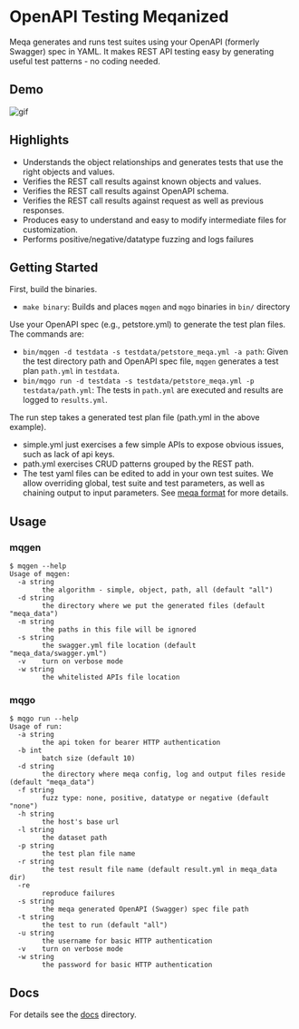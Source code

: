 # OpenAPI Testing Meqanized

Meqa generates and runs test suites using your OpenAPI (formerly Swagger) spec in YAML. It makes REST API testing easy by generating useful test patterns - no coding needed.

## Demo

![gif](https://i.imgur.com/prWsMEi.gif)

## Highlights

* Understands the object relationships and generates tests that use the right objects and values.
* Verifies the REST call results against known objects and values.
* Verifies the REST call results against OpenAPI schema.
* Verifies the REST call results against request as well as previous responses.
* Produces easy to understand and easy to modify intermediate files for customization.
* Performs positive/negative/datatype fuzzing and logs failures

## Getting Started

First, build the binaries.

* `make binary`: Builds and places `mqgen` and `mqgo` binaries in `bin/` directory

Use your OpenAPI spec (e.g., petstore.yml) to generate the test plan files.
The commands are:

* `bin/mqgen -d testdata -s testdata/petstore_meqa.yml -a path`: Given the test directory path and OpenAPI spec file, `mqgen` generates a test plan `path.yml` in `testdata`.
* `bin/mqgo run -d testdata -s testdata/petstore_meqa.yml -p testdata/path.yml`: The tests in `path.yml` are executed and results are logged to `results.yml`.

The run step takes a generated test plan file (path.yml in the above example).

* simple.yml just exercises a few simple APIs to expose obvious issues, such as lack of api keys.
* path.yml exercises CRUD patterns grouped by the REST path.
* The test yaml files can be edited to add in your own test suites. We allow overriding global, test suite and test parameters, as well as chaining output to input parameters. See [meqa format](docs/format.md) for more details.

## Usage

### mqgen

```
$ mqgen --help
Usage of mqgen:
  -a string
    	the algorithm - simple, object, path, all (default "all")
  -d string
    	the directory where we put the generated files (default "meqa_data")
  -m string
    	the paths in this file will be ignored
  -s string
    	the swagger.yml file location (default "meqa_data/swagger.yml")
  -v	turn on verbose mode
  -w string
    	the whitelisted APIs file location
```

### mqgo 
```
$ mqgo run --help
Usage of run:
  -a string
    	the api token for bearer HTTP authentication
  -b int
    	batch size (default 10)
  -d string
    	the directory where meqa config, log and output files reside (default "meqa_data")
  -f string
    	fuzz type: none, positive, datatype or negative (default "none")
  -h string
    	the host's base url
  -l string
    	the dataset path
  -p string
    	the test plan file name
  -r string
    	the test result file name (default result.yml in meqa_data dir)
  -re
    	reproduce failures
  -s string
    	the meqa generated OpenAPI (Swagger) spec file path
  -t string
    	the test to run (default "all")
  -u string
    	the username for basic HTTP authentication
  -v	turn on verbose mode
  -w string
    	the password for basic HTTP authentication
```

## Docs

For details see the [docs](docs) directory.
